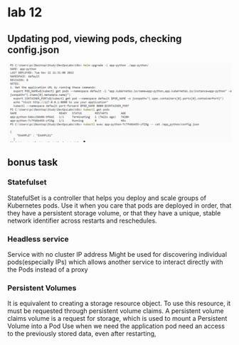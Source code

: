 # lab 12

## Updating pod, viewing pods, checking config.json

![1](./12labscreens/Capture.PNG)

## bonus task

### Statefulset
StatefulSet is a controller that helps you deploy and scale groups of Kubernetes pods.
Use it when you care that pods are deployed in order, that they have a persistent storage volume, or that they have a unique, stable network identifier across restarts and reschedules.

### Headless service
Service with no cluster IP address
Might be used for discovering individual pods(especially IPs) which allows another service to interact directly with the Pods instead of a proxy

### Persistent Volumes
 It is equivalent to creating a storage resource object. To use this resource, it must be requested through persistent volume claims. A persistent volume claims volume is a request for storage, which is used to mount a Persistent Volume into a Pod
 Use when we need the application pod need an access to the previously stored data, even after restarting, 